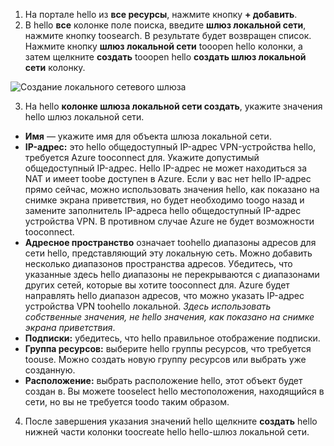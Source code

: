 1. На портале hello из **все ресурсы**, нажмите кнопку **+ добавить**. 
2. В hello **все** колонке поле поиска, введите **шлюз локальной сети**, нажмите кнопку toosearch. В результате будет возвращен список. Нажмите кнопку **шлюз локальной сети** tooopen hello колонки, а затем щелкните **создать** tooopen hello **создать шлюз локальной сети** колонку.

  ![Создание локального сетевого шлюза](./media/vpn-gateway-add-lng-s2s-rm-portal-include/createlng.png)

3. На hello **колонке шлюза локальной сети создать**, укажите значения hello шлюз локальной сети.

  - **Имя** — укажите имя для объекта шлюза локальной сети.
  - **IP-адрес:** это hello общедоступный IP-адрес VPN-устройства hello, требуется Azure tooconnect для. Укажите допустимый общедоступный IP-адрес. Hello IP-адрес не может находиться за NAT и имеет toobe доступен в Azure. Если у вас нет hello IP-адрес прямо сейчас, можно использовать значения hello, как показано на снимке экрана приветствия, но будет необходимо toogo назад и замените заполнитель IP-адреса hello общедоступный IP-адрес устройства VPN. В противном случае Azure не будет возможности tooconnect.
  - **Адресное пространство** означает toohello диапазоны адресов для сети hello, представляющий эту локальную сеть. Можно добавить несколько диапазонов пространства адресов. Убедитесь, что указанные здесь hello диапазоны не перекрываются с диапазонами других сетей, которые вы хотите tooconnect для. Azure будет направлять hello диапазон адресов, что можно указать IP-адрес устройства VPN toohello локальной. *Здесь использовать собственные значения, не hello значения, как показано на снимке экрана приветствия*.
  - **Подписки:** убедитесь, что hello правильное отображение подписки.
  - **Группа ресурсов:** выберите hello группы ресурсов, что требуется toouse. Можно создать новую группу ресурсов или выбрать уже созданную.
  - **Расположение:** выбрать расположение hello, этот объект будет создан в. Вы можете tooselect hello местоположения, находящийся в сети, но вы не требуется toodo таким образом.

4. После завершения указания значений hello щелкните **создать** hello нижней части колонки toocreate hello hello-шлюз локальной сети.
